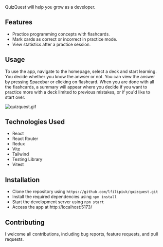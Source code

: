 
QuizQuest will help you grow as a developer.

## Features

- Practice programming concepts with flashcards.
- Mark cards as correct or incorrect in practice mode.
- View statistics after a practice session.

## Usage

To use the app, navigate to the homepage, select a deck and start learning. You decide whether you know the anwser or not. You can view the answer by pressing Spacebar or clicking on flashcard.
When you are done with all the flashcards, a summary will appear where you decide if you want to practice more with a deck limited to previous mistakes, or if you'd like to start over.

![quizquest.gif](public/presentation/quizquest.gif)

## Technologies Used
- React
- React Router
- Redux
- Vite
- Tailwind
- Testing Library
- Vitest

## Installation
- Clone the repository using `https://github.com/lfilipiuk/quizquest.git`
- Install the required dependencies using `npm install`
- Start the development server using `npm start`
- Access the app at http://localhost:5173/

## Contributing

I welcome all contributions, including bug reports, feature requests, and pull requests.
